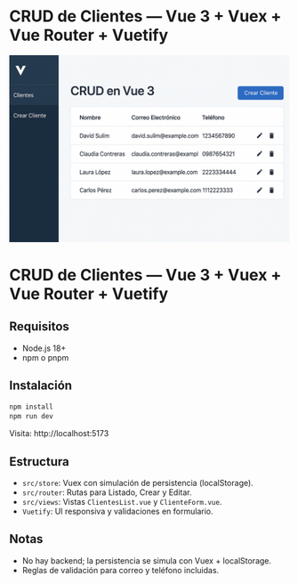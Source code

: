 # CRUD de Clientes — Vue 3 + Vuex + Vue Router + Vuetify

![image alt](https://github.com/DavidSulim/clientes-api-dotnet/blob/05bbd5fc7619e10c54571cb62fae47d4913b53d0/img01.png)

# CRUD de Clientes — Vue 3 + Vuex + Vue Router + Vuetify

## Requisitos
- Node.js 18+
- npm o pnpm

## Instalación
```bash
npm install
npm run dev
```

Visita: http://localhost:5173

## Estructura
- `src/store`: Vuex con simulación de persistencia (localStorage).
- `src/router`: Rutas para Listado, Crear y Editar.
- `src/views`: Vistas `ClientesList.vue` y `ClienteForm.vue`.
- `Vuetify`: UI responsiva y validaciones en formulario.

## Notas
- No hay backend; la persistencia se simula con Vuex + localStorage.
- Reglas de validación para correo y teléfono incluidas.
```

